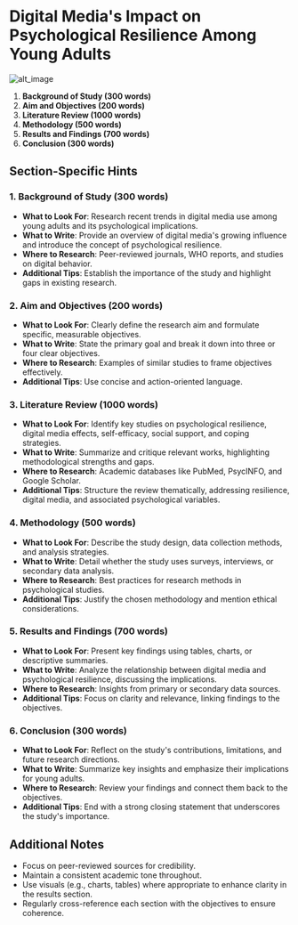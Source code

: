 # Digital Media's Impact on Psychological Resilience Among Young Adults
![alt_image](https://d2jx2rerrg6sh3.cloudfront.net/images/news/ImageForNews_779364_17152150118702242.jpg)

1. **Background of Study (300 words)**
2. **Aim and Objectives (200 words)**
3. **Literature Review (1000 words)**
4. **Methodology (500 words)**
5. **Results and Findings (700 words)**
6. **Conclusion (300 words)**

## Section-Specific Hints

### 1. **Background of Study (300 words)**
- **What to Look For**: Research recent trends in digital media use among young adults and its psychological implications.
- **What to Write**: Provide an overview of digital media's growing influence and introduce the concept of psychological resilience.
- **Where to Research**: Peer-reviewed journals, WHO reports, and studies on digital behavior.
- **Additional Tips**: Establish the importance of the study and highlight gaps in existing research.

### 2. **Aim and Objectives (200 words)**
- **What to Look For**: Clearly define the research aim and formulate specific, measurable objectives.
- **What to Write**: State the primary goal and break it down into three or four clear objectives.
- **Where to Research**: Examples of similar studies to frame objectives effectively.
- **Additional Tips**: Use concise and action-oriented language.

### 3. **Literature Review (1000 words)**
- **What to Look For**: Identify key studies on psychological resilience, digital media effects, self-efficacy, social support, and coping strategies.
- **What to Write**: Summarize and critique relevant works, highlighting methodological strengths and gaps.
- **Where to Research**: Academic databases like PubMed, PsycINFO, and Google Scholar.
- **Additional Tips**: Structure the review thematically, addressing resilience, digital media, and associated psychological variables.

### 4. **Methodology (500 words)**
- **What to Look For**: Describe the study design, data collection methods, and analysis strategies.
- **What to Write**: Detail whether the study uses surveys, interviews, or secondary data analysis.
- **Where to Research**: Best practices for research methods in psychological studies.
- **Additional Tips**: Justify the chosen methodology and mention ethical considerations.

### 5. **Results and Findings (700 words)**
- **What to Look For**: Present key findings using tables, charts, or descriptive summaries.
- **What to Write**: Analyze the relationship between digital media and psychological resilience, discussing the implications.
- **Where to Research**: Insights from primary or secondary data sources.
- **Additional Tips**: Focus on clarity and relevance, linking findings to the objectives.

### 6. **Conclusion (300 words)**
- **What to Look For**: Reflect on the study's contributions, limitations, and future research directions.
- **What to Write**: Summarize key insights and emphasize their implications for young adults.
- **Where to Research**: Review your findings and connect them back to the objectives.
- **Additional Tips**: End with a strong closing statement that underscores the study's importance.

## Additional Notes
- Focus on peer-reviewed sources for credibility.
- Maintain a consistent academic tone throughout.
- Use visuals (e.g., charts, tables) where appropriate to enhance clarity in the results section.
- Regularly cross-reference each section with the objectives to ensure coherence.
